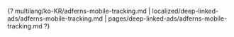 {? multilang/ko-KR/adferns-mobile-tracking.md | localized/deep-linked-ads/adferns-mobile-tracking.md | pages/deep-linked-ads/adferns-mobile-tracking.md ?}
